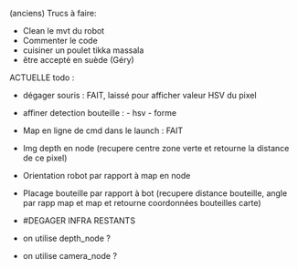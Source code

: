 (anciens) Trucs à faire:
- Clean le mvt du robot 
- Commenter le code
- cuisiner un poulet tikka massala
- être accepté en suède (Géry)



ACTUELLE todo :
- dégager souris : FAIT, laissé pour afficher valeur HSV du pixel
- affiner detection bouteille :
        - hsv
        - forme

- Map en ligne de cmd dans le launch : FAIT
- Img depth en node (recupere centre zone verte et retourne la distance de ce pixel)

- Orientation robot par rapport à map en node
- Placage bouteille par rapport à bot (recupere distance bouteille, angle par rapp map et map et retourne coordonnées bouteilles carte)

- #DEGAGER INFRA RESTANTS



- on utilise depth_node ?
- on utilise camera_node ?
